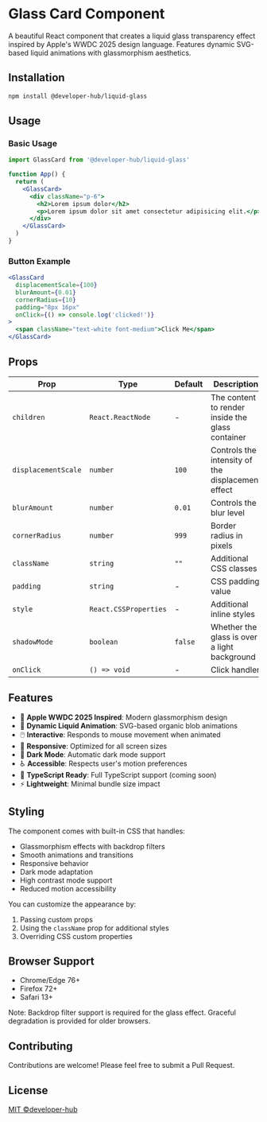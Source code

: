 # Glass Card Component

A beautiful React component that creates a liquid glass transparency effect inspired by Apple's WWDC 2025 design language. Features dynamic SVG-based liquid animations with glassmorphism aesthetics.

## Installation

```bash
npm install @developer-hub/liquid-glass
```

## Usage

### Basic Usage

```jsx
import GlassCard from '@developer-hub/liquid-glass'

function App() {
  return (
    <GlassCard>
      <div className="p-6">
        <h2>Lorem ipsum dolor</h2>
        <p>Lorem ipsum dolor sit amet consectetur adipisicing elit.</p>
      </div>
    </GlassCard>
  )
}
```

### Button Example

```jsx
<GlassCard
  displacementScale={100}
  blurAmount={0.01}
  cornerRadius={10}
  padding="8px 16px"
  onClick={() => console.log('clicked!')}
>
  <span className="text-white font-medium">Click Me</span>
</GlassCard>
```

## Props

| Prop | Type | Default | Description |
|------|------|---------|-------------|
| `children` | `React.ReactNode` | - | The content to render inside the glass container |
| `displacementScale` | `number` | `100` | Controls the intensity of the displacement effect |
| `blurAmount` | `number` | `0.01` | Controls the blur level |
| `cornerRadius` | `number` | `999` | Border radius in pixels |
| `className` | `string` | `""` | Additional CSS classes |
| `padding` | `string` | - | CSS padding value |
| `style` | `React.CSSProperties` | - | Additional inline styles |
| `shadowMode` | `boolean` | `false` | Whether the glass is over a light background |
| `onClick` | `() => void` | - | Click handler |

## Features

- 🎨 **Apple WWDC 2025 Inspired**: Modern glassmorphism design
- 🌊 **Dynamic Liquid Animation**: SVG-based organic blob animations
- 🖱️ **Interactive**: Responds to mouse movement when animated
- 📱 **Responsive**: Optimized for all screen sizes
- 🌙 **Dark Mode**: Automatic dark mode support
- ♿ **Accessible**: Respects user's motion preferences
- 🎯 **TypeScript Ready**: Full TypeScript support (coming soon)
- ⚡ **Lightweight**: Minimal bundle size impact

## Styling

The component comes with built-in CSS that handles:
- Glassmorphism effects with backdrop filters
- Smooth animations and transitions
- Responsive behavior
- Dark mode adaptation
- High contrast mode support
- Reduced motion accessibility

You can customize the appearance by:
1. Passing custom props
2. Using the `className` prop for additional styles
3. Overriding CSS custom properties

## Browser Support

- Chrome/Edge 76+
- Firefox 72+
- Safari 13+

Note: Backdrop filter support is required for the glass effect. Graceful degradation is provided for older browsers.

## Contributing

Contributions are welcome! Please feel free to submit a Pull Request.

## License

[MIT ©developer-hub](https://github.com/viraj-perera-dev/liquid-glass.git/blob/main/LICENSE)